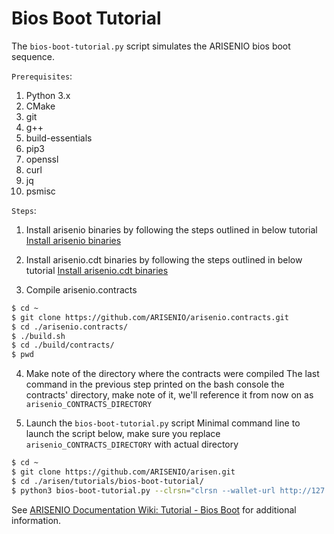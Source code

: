 # Bios Boot Tutorial

The `bios-boot-tutorial.py` script simulates the ARISENIO bios boot sequence.

``Prerequisites``:

1. Python 3.x
2. CMake
3. git
4. g++
5. build-essentials
6. pip3
7. openssl
8. curl
9. jq
10. psmisc


``Steps``:

1. Install arisenio binaries by following the steps outlined in below tutorial
[Install arisenio binaries](https://github.com/ARISENIO/arisen#mac-os-x-brew-install)

2. Install arisenio.cdt binaries by following the steps outlined in below tutorial
[Install arisenio.cdt binaries](https://github.com/ARISENIO/arisenio.cdt#binary-releases)

3. Compile arisenio.contracts

```bash
$ cd ~
$ git clone https://github.com/ARISENIO/arisenio.contracts.git
$ cd ./arisenio.contracts/
$ ./build.sh
$ cd ./build/contracts/
$ pwd

```

4. Make note of the directory where the contracts were compiled
The last command in the previous step printed on the bash console the contracts' directory, make note of it, we'll reference it from now on as `arisenio_CONTRACTS_DIRECTORY`

5. Launch the `bios-boot-tutorial.py` script
Minimal command line to launch the script below, make sure you replace `arisenio_CONTRACTS_DIRECTORY` with actual directory

```bash
$ cd ~
$ git clone https://github.com/ARISENIO/arisen.git
$ cd ./arisen/tutorials/bios-boot-tutorial/
$ python3 bios-boot-tutorial.py --clrsn="clrsn --wallet-url http://127.0.0.1:6666 " --aos=aos --krsnd=krsnd --contracts-dir="arisenio_CONTRACTS_DIRECTORY" -w -a
```

See [ARISENIO Documentation Wiki: Tutorial - Bios Boot](https://github.com/ARISENIO/arisen/wiki/Tutorial-Bios-Boot-Sequence) for additional information.